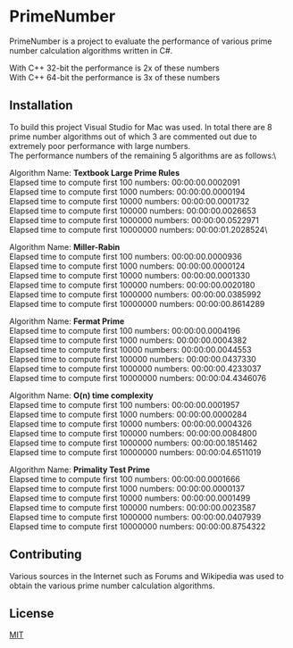 # PrimeNumber

PrimeNumber is a project to evaluate the performance of various prime number calculation algorithms written in C#.

With C++ 32-bit the performance is 2x of these numbers\
With C++ 64-bit the performance is 3x of these numbers

## Installation

To build this project Visual Studio for Mac was used. In total there are 8 prime number algorithms out of which 3 are commented out due to extremely poor performance with large numbers.\
The performance numbers of the remaining 5 algorithms are as follows:\

Algorithm Name: **Textbook Large Prime Rules**\
Elapsed time to compute first 100 numbers: 00:00:00.0002091\
Elapsed time to compute first 1000 numbers: 00:00:00.0000194\
Elapsed time to compute first 10000 numbers: 00:00:00.0001732\
Elapsed time to compute first 100000 numbers: 00:00:00.0026653\
Elapsed time to compute first 1000000 numbers: 00:00:00.0522971\
Elapsed time to compute first 10000000 numbers: 00:00:01.2028524\

Algorithm Name: **Miller-Rabin**\
Elapsed time to compute first 100 numbers: 00:00:00.0000936\
Elapsed time to compute first 1000 numbers: 00:00:00.0000124\
Elapsed time to compute first 10000 numbers: 00:00:00.0001330\
Elapsed time to compute first 100000 numbers: 00:00:00.0020180\
Elapsed time to compute first 1000000 numbers: 00:00:00.0385992\
Elapsed time to compute first 10000000 numbers: 00:00:00.8614289

Algorithm Name: **Fermat Prime**\
Elapsed time to compute first 100 numbers: 00:00:00.0004196\
Elapsed time to compute first 1000 numbers: 00:00:00.0004382\
Elapsed time to compute first 10000 numbers: 00:00:00.0044553\
Elapsed time to compute first 100000 numbers: 00:00:00.0437330\
Elapsed time to compute first 1000000 numbers: 00:00:00.4233037\
Elapsed time to compute first 10000000 numbers: 00:00:04.4346076

Algorithm Name: **O(n) time complexity**\
Elapsed time to compute first 100 numbers: 00:00:00.0001957\
Elapsed time to compute first 1000 numbers: 00:00:00.0000284\
Elapsed time to compute first 10000 numbers: 00:00:00.0004326\
Elapsed time to compute first 100000 numbers: 00:00:00.0084800\
Elapsed time to compute first 1000000 numbers: 00:00:00.1851462\
Elapsed time to compute first 10000000 numbers: 00:00:04.6511019

Algorithm Name: **Primality Test Prime**\
Elapsed time to compute first 100 numbers: 00:00:00.0001666\
Elapsed time to compute first 1000 numbers: 00:00:00.0000137\
Elapsed time to compute first 10000 numbers: 00:00:00.0001499\
Elapsed time to compute first 100000 numbers: 00:00:00.0023587\
Elapsed time to compute first 1000000 numbers: 00:00:00.0407939\
Elapsed time to compute first 10000000 numbers: 00:00:00.8754322

## Contributing

Various sources in the Internet such as Forums and Wikipedia was used to obtain the various prime number calculation algorithms.

## License

[MIT](https://choosealicense.com/licenses/mit/)

